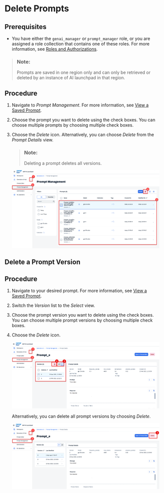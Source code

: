 <!-- loioee440554f4b543dda957b0f844a06723 -->

# Delete Prompts



<a name="loioee440554f4b543dda957b0f844a06723__prereq_yxf_gyb_rzb"/>

## Prerequisites

-   You have either the `genai_manager` or `prompt_manager` role, or you are assigned a role collection that contains one of these roles. For more information, see [Roles and Authorizations](roles-and-authorizations-4ef8499.md).


> ### Note:  
> Prompts are saved in one region only and can only be retrieved or deleted by an instance of AI launchpad in that region.



## Procedure

1.  Navigate to *Prompt Management*. For more information, see [View a Saved Prompt](view-a-saved-prompt-d07a272.md).

2.  Choose the prompt you want to delete using the check boxes. You can choose multiple prompts by choosing multiple check boxes.

3.  Choose the *Delete* icon. Alternatively, you can choose *Delete* from the *Prompt Details* view.

    > ### Note:  
    > Deleting a prompt deletes all versions.

    ![](images/delete1prompt_6f3beb2.png)


<a name="loio734d9ed5aac546c8a23c8a95f29853f0"/>

<!-- loio734d9ed5aac546c8a23c8a95f29853f0 -->

## Delete a Prompt Version



<a name="loio734d9ed5aac546c8a23c8a95f29853f0__steps_tfy_jcv_jzb"/>

## Procedure

1.  Navigate to your desired prompt. For more information, see [View a Saved Prompt](view-a-saved-prompt-d07a272.md).

2.  Switch the *Version* list to the *Select* view.

3.  Choose the prompt version you want to delete using the check boxes. You can choose multiple prompt versions by choosing multiple check boxes.

4.  Choose the *Delete* icon.

    ![](images/delete_saved_prompt_editor_37716dc.png)

    Alternatively, you can delete all prompt versions by choosing *Delete*.

    ![](images/delete_2nd_option_c5cb58e.png)


